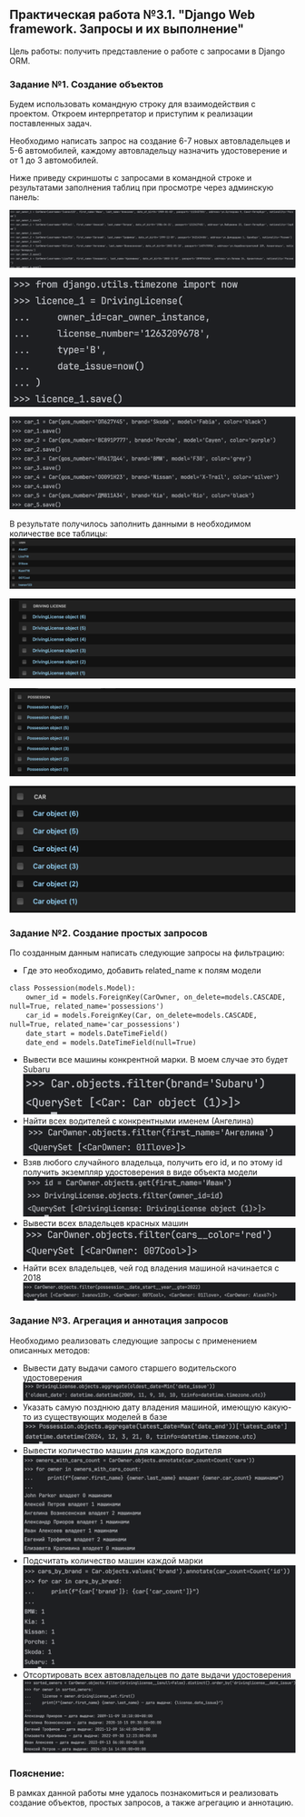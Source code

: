 ## Практическая работа №3.1. "Django Web framework. Запросы и их выполнение"
Цель работы: получить представление о работе с запросами в Django ORM.

### Задание №1. Создание объектов 
Будем использовать командную строку для взаимодействия с проектом. Откроем интерпретатор и приступим к реализации поставленных задач.

Необходимо написать запрос на создание 6-7 новых автовладельцев и 5-6 автомобилей, каждому автовладельцу назначить удостоверение и от 1 до 3 автомобилей.

Ниже приведу скриншоты с запросами в командной строке и результатами заполнения таблиц при просмотре через админскую панель:

![Alt текст](images/1_1.png)

![Alt текст](images/1_2.png)

![Alt текст](images/1_3.png)

В результате получилось заполнить данными в необходимом количестве все таблицы:
![Alt текст](images/1_4.png)

![Alt текст](images/1_5.png)

![Alt текст](images/1_6.png)

![Alt текст](images/1_7.png)

### Задание №2. Создание простых запросов
По созданным данным написать следующие запросы на фильтрацию:
- Где это необходимо, добавить related_name к полям модели
```
class Possession(models.Model):
    owner_id = models.ForeignKey(CarOwner, on_delete=models.CASCADE, null=True, related_name='possessions')
    car_id = models.ForeignKey(Car, on_delete=models.CASCADE, null=True, related_name='car_possessions')
    date_start = models.DateTimeField()
    date_end = models.DateTimeField(null=True)
```
- Вывести все машины конкрентной марки. В моем случае это будет Subaru
![Alt текст](images/1_8.png)
- Найти всех водителей с конкрентными именем (Ангелина)
![Alt текст](images/1_9.png)
- Взяв любого случайного владельца, получить его id, и по этому id получить экземпляр удостоверения в виде объекта модели
![Alt текст](images/1_10.png)
- Вывести всех владельцев красных машин
![Alt текст](images/1_11.png)
- Найти всех владельцев, чей год владения машиной начинается с 2018
![Alt текст](images/1_12.png)

### Задание №3. Агрегация и аннотация запросов
Необходимо реализовать следующие запросы c применением описанных методов:
- Вывести дату выдачи самого старшего водительского удостоверения
![Alt текст](images/1_13.png)
- Указать самую позднюю дату владения машиной, имеющую какую-то из существующих моделей в базе
![Alt текст](images/1_14.png)
- Вывести количество машин для каждого водителя
![Alt текст](images/1_15.png)
- Подсчитать количество машин каждой марки
![Alt текст](images/1_16.png)
- Отсортировать всех автовладельцев по дате выдачи удостоверения
![Alt текст](images/1_17.png)

### Пояснение:
В рамках данной работы мне удалось познакомиться и реализовать создание объектов, простых запросов, а также агрегацию и аннотацию. 